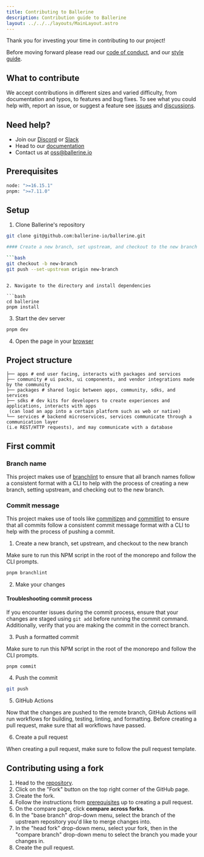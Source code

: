 ```yaml
---
title: Contributing to Ballerine
description: Contribution guide to Ballerine
layout: ../../../layouts/MainLayout.astro
---
```


Thank you for investing your time in contributing to our project!

Before moving forward please read our [code of conduct](CODE_OF_CONDUCT.md), and our [style guide](STYLE_GUIDE.md).

## What to contribute

We accept contributions in different sizes and varied difficulty, from documentation and typos, to features and bug fixes. To see what you could help with, report an issue, or suggest a feature see [issues](https://github.com/ballerine-io/ballerine/issues) and [discussions](https://github.com/ballerine-io/ballerine/discussions).

## Need help?

- Join our [Discord](https://discord.gg/e2rQE4YygA) or [Slack](https://join.slack.com/t/ballerine-oss/shared_invite/zt-1iu6otkok-OqBF3TrcpUmFd9oUjNs2iw)
- Head to our [documentation](README.md)
- Contact us at [oss@ballerine.io](mailto:oss@ballerine.io)

## Prerequisites

```bash
node: ">=16.15.1"
pnpm: ">=7.11.0"
```

## Setup

1. Clone Ballerine's repository

```bash
git clone git@github.com:ballerine-io/ballerine.git

#### Create a new branch, set upstream, and checkout to the new branch

```bash
git checkout -b new-branch
git push --set-upstream origin new-branch
```
```

2. Navigate to the directory and install dependencies

```bash
cd ballerine
pnpm install
```

3. Start the dev server

```bash
pnpm dev
```

4. Open the page in your [browser](http://localhost:3000/)

## Project structure

```
├── apps # end user facing, interacts with packages and services
├── community # ui packs, ui components, and vendor integrations made by the community
├── packages # shared logic between apps, community, sdks, and services
├── sdks # dev kits for developers to create experiences and applications, interacts with apps
 (can load an app into a certain platform such as web or native)
└── services # backend microservices, services communicate through a communication layer
(i.e REST/HTTP requests), and may communicate with a database
```

## First commit

### Branch name

This project makes use of [branchlint](https://github.com/Omri-Levy/branchlint) to ensure that all branch names follow a consistent format with a CLI to help with the process of creating a new branch, setting upstream, and checking out to the new branch.

### Commit message

This project makes use of tools like [commitizen](https://github.com/commitizen/cz-cli) and [commitlint](https://github.com/conventional-changelog/commitlint) to ensure that all commits follow a consistent commit message format with a CLI to help with the process of pushing a commit.

1. Create a new branch, set upstream, and checkout to the new branch

Make sure to run this NPM script in the root of the monorepo and follow the CLI prompts.

```bash
pnpm branchlint
```

2. Make your changes

#### Troubleshooting commit process
If you encounter issues during the commit process, ensure that your changes are staged using `git add` before running the commit command. Additionally, verify that you are making the commit in the correct branch.

3. Push a formatted commit

Make sure to run this NPM script in the root of the monorepo and follow the CLI prompts.

```bash
pnpm commit
```

4. Push the commit

```bash
git push
```

5. GitHub Actions

Now that the changes are pushed to the remote branch, GitHub Actions will run workflows for building, testing, linting, and formatting. Before creating a pull request, make sure that all workflows have passed.

6. Create a pull request

When creating a pull request, make sure to follow the pull request template.

## Contributing using a fork

1. Head to the [repository](https://www.github.com/ballerine-io/ballerine).
2. Click on the "Fork" button on the top right corner of the GitHub page.
3. Create the fork.
4. Follow the instructions from [prerequisites](#prerequisites) up to creating a pull request.
5. On the compare page, click **compare across forks**.
6. In the "base branch" drop-down menu, select the branch of the upstream repository you'd like to merge changes into.
7. In the "head fork" drop-down menu, select your fork, then in the "compare branch" drop-down menu to select the branch you made your changes in.
8. Create the pull request.
